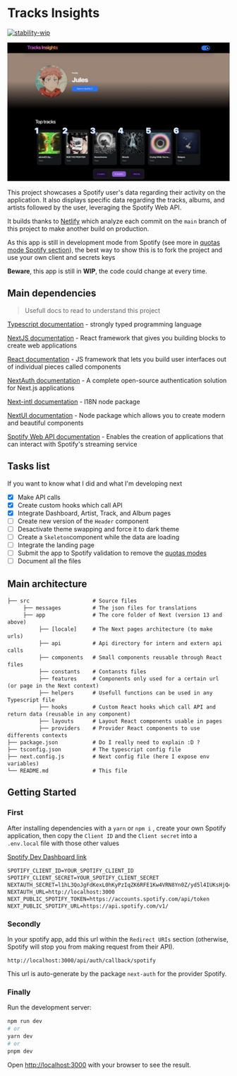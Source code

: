 # Tracks Insights
[![stability-wip](https://img.shields.io/badge/stability-wip-lightgrey.svg)](https://github.com/mkenney/software-guides/blob/master/STABILITY-BADGES.md#work-in-progress)

![Screen of the desktop version](./screen-desktop.png)

This project showcases a Spotify user's data regarding their activity on the application. It also displays specific data regarding the tracks, albums, and artists followed by the user, leveraging the Spotify Web API.

It builds thanks to [Netlify](https://www.netlify.com/) which analyze each commit on the `main` branch of this project to make another build on production.

As this app is still in development mode from Spotify (see more in [quotas mode Spotify section](https://developer.spotify.com/documentation/web-api/concepts/quota-modes)), 
the best way to show this is to fork the project and use your own client and secrets keys


**Beware**, this app is still in **WIP**, the code could change at every time.

## Main dependencies
> Usefull docs to read to understand this project

[Typescript documentation](https://www.typescriptlang.org/) - strongly typed programming language

[NextJS documentation](https://nextjs.org/) - React framework that gives you building blocks to create web applications

[React documentation](https://react.dev/) - JS framework that lets you build user interfaces out of individual pieces called components

[NextAuth documentation](https://next-auth.js.org/) - A complete open-source authentication solution for Next.js applications

[Next-intl documentation](https://next-intl-docs.vercel.app/) - I18N node package

[NextUI documentation](https://nextui.org/) - Node package which allows you to create modern and beautiful components 

[Spotify Web API documentation](https://developer.spotify.com/documentation/web-api) - Enables the creation of applications that can interact with Spotify's streaming service

## Tasks list
If you want to know what I did and what I'm developing next
- [x] Make API calls
- [x] Create custom hooks which call API
- [x] Integrate Dashboard, Artist, Track, and Album pages
- [ ] Create new version of the `Header` component
- [ ] Desactivate theme swapping and force it to dark theme
- [ ] Create a `Skeleton`component while the data are loading
- [ ] Integrate the landing page
- [ ] Submit the app to Spotify validation to remove the [quotas modes](https://developer.spotify.com/documentation/web-api/concepts/quota-modes)
- [ ] Document all the files

## Main architecture
 
    ├── src                    # Source files
         ├── messages          # The json files for translations
         ├── app               # The core folder of Next (version 13 and above)
              ├── [locale]     # The Next pages architecture (to make urls)
              ├── api          # Api directory for intern and extern api calls
              ├── components   # Small components reusable through React files
              ├── constants    # Contansts files
              ├── features     # Components only used for a certain url (or page in the Next context)
              ├── helpers      # Usefull functions can be used in any Typescript file
              ├── hooks        # Custom React hooks which call API and return data (reusable in any component)
              ├── layouts      # Layout React components usable in pages 
              ├── providers    # Provider React components to use differents contexts
    ├── package.json           # Do I really need to explain :D ?
    ├── tsconfig.json          # The typescript config file
    ├── next.config.js         # Next config file (here I expose env variables)
    └── README.md              # This file


## Getting Started

### First
After installing dependencies with a `yarn` or `npm i` , create your own Spotify application, then copy the `Client ID` and the `Client secret` into a `.env.local` file with those other values

[Spotify Dev Dashboard link](https://developer.spotify.com/dashboard)

```
SPOTIFY_CLIENT_ID=YOUR_SPOTIFY_CLIENT_ID
SPOTIFY_CLIENT_SECRET=YOUR_SPOTIFY_CLIENT_SECRET
NEXTAUTH_SECRET=l1hL3QoJgFdKexL0hKyPzIqZK6RFE1Kw4VRN8Yn0Z/yd5l4IUKsHjQ4+KOqLPl0LuflKuLe1U5yt9z4vBVkOBQ==
NEXTAUTH_URL=http://localhost:3000
NEXT_PUBLIC_SPOTIFY_TOKEN=https://accounts.spotify.com/api/token
NEXT_PUBLIC_SPOTIFY_URL=https://api.spotify.com/v1/
```

### Secondly
In your spotify app, add this url within the `Redirect URIs` section (otherwise, Spotify will stop you from making request from their API).
```
http://localhost:3000/api/auth/callback/spotify
```
This url is auto-generate by the package `next-auth` for the provider Spotify.

### Finally
Run the development server:

```bash
npm run dev
# or
yarn dev
# or
pnpm dev
```

Open [http://localhost:3000](http://localhost:3000) with your browser to see the result.
